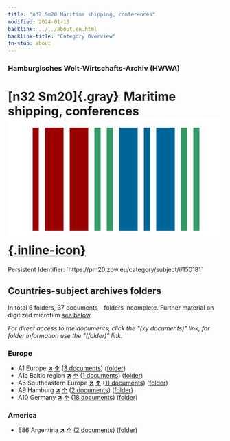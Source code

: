 ```yaml
---
title: "n32 Sm20 Maritime shipping, conferences"
modified: 2024-01-13
backlink: ../../about.en.html
backlink-title: "Category Overview"
fn-stub: about
---
```


### Hamburgisches Welt-Wirtschafts-Archiv (HWWA)

# [n32 Sm20]{.gray}&#8201; Maritime shipping, conferences &#160; [![Wikidata](/images/Wikidata-logo.svg "Wikidata"){.inline-icon}](http://www.wikidata.org/entity/Q104711177)

<div class="hint">Persistent Identifier: `https://pm20.zbw.eu/category/subject/i/150181`</div>







## Countries-subject archives folders







In total 6 folders, 37 documents - folders incomplete. Further material on digitized microfilm [see below](#filmsections).

_For direct access to the documents, click the "(xy documents)" link, for folder information use the "(folder)" link._



### Europe

- A1 Europe [**&nearr;**](../../../geo/i/140892/about.en.html "Europe (all folders)") [**&uarr;**](../../../geo/about.en.html#A1 "Country category system") (<a href="https://pm20.zbw.eu/iiifview/folder/sh/140892,150181" title="about: Europe : Maritime shipping, conferences" target="_blank">3 documents</a>) ([folder](../../../../folder/sh/1408xx/140892/1501xx/150181/about.en.html))
- A1a Baltic region [**&nearr;**](../../../geo/i/140894/about.en.html "Baltic region (all folders)") [**&uarr;**](../../../geo/about.en.html#A1a "Country category system") (<a href="https://pm20.zbw.eu/iiifview/folder/sh/140894,150181" title="about: Baltic region : Maritime shipping, conferences" target="_blank">1 documents</a>) ([folder](../../../../folder/sh/1408xx/140894/1501xx/150181/about.en.html))
- A6 Southeastern Europe [**&nearr;**](../../../geo/i/140900/about.en.html "Southeastern Europe (all folders)") [**&uarr;**](../../../geo/about.en.html#A6 "Country category system") (<a href="https://pm20.zbw.eu/iiifview/folder/sh/140900,150181" title="about: Southeastern Europe : Maritime shipping, conferences" target="_blank">11 documents</a>) ([folder](../../../../folder/sh/1409xx/140900/1501xx/150181/about.en.html))
- A9 Hamburg [**&nearr;**](../../../geo/i/140905/about.en.html "Hamburg (all folders)") [**&uarr;**](../../../geo/about.en.html#A9 "Country category system") (<a href="https://pm20.zbw.eu/iiifview/folder/sh/140905,150181" title="about: Hamburg : Maritime shipping, conferences" target="_blank">2 documents</a>) ([folder](../../../../folder/sh/1409xx/140905/1501xx/150181/about.en.html))
- A10 Germany [**&nearr;**](../../../geo/i/126128/about.en.html "Germany (all folders)") [**&uarr;**](../../../geo/about.en.html#A10 "Country category system") (<a href="https://pm20.zbw.eu/iiifview/folder/sh/126128,150181" title="about: Germany : Maritime shipping, conferences" target="_blank">18 documents</a>) ([folder](../../../../folder/sh/1261xx/126128/1501xx/150181/about.en.html))

### America

- E86 Argentina [**&nearr;**](../../../geo/i/141692/about.en.html "Argentina (all folders)") [**&uarr;**](../../../geo/about.en.html#E86 "Country category system") (<a href="https://pm20.zbw.eu/iiifview/folder/sh/141692,150181" title="about: Argentina : Maritime shipping, conferences" target="_blank">2 documents</a>) ([folder](../../../../folder/sh/1416xx/141692/1501xx/150181/about.en.html))



<a id="filmsections" />













